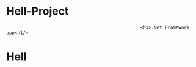 # Hell-Project
                                                     <h1>.Net Framework app<h1/>
<h1>Hell</h1>                                    
                                    
